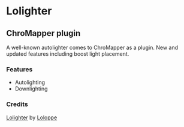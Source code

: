 # Lolighter

## ChroMapper plugin

A well-known autolighter comes to ChroMapper as a plugin. New and updated features including boost light placement.

### Features

-   Autolighting
-   Downlighting

### Credits

[Lolighter](https://github.com/Loloppe/Lolighter) by [Loloppe](https://github.com/Loloppe)
